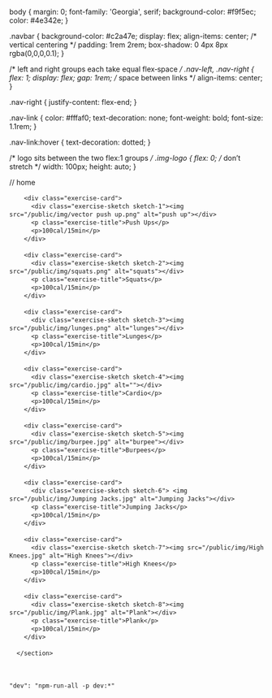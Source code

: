 body {
  margin: 0;
  font-family: 'Georgia', serif;
  background-color: #f9f5ec;
  color: #4e342e;
}

.navbar {
  background-color: #c2a47e;
  display: flex;
  align-items: center;     /* vertical centering */
  padding: 1rem 2rem;
  box-shadow: 0 4px 8px rgba(0,0,0,0.1);
}

/* left and right groups each take equal flex‑space */
.nav-left,
.nav-right {
  flex: 1;
  display: flex;
  gap: 1rem;               /* space between links */
  align-items: center;
}

.nav-right {
  justify-content: flex-end;
}

.nav-link {
  color: #fffaf0;
  text-decoration: none;
  font-weight: bold;
  font-size: 1.1rem;
}

.nav-link:hover {
  text-decoration: dotted;
}

/* logo sits between the two flex:1 groups */
.img-logo {
  flex: 0;                 /* don’t stretch */
  width: 100px;
  height: auto;
}


// home

<section class="exercise-grid">
        
        <div class="exercise-card">
          <div class="exercise-sketch sketch-1"><img src="/public/img/vector push up.png" alt="push up"></div>
          <p class="exercise-title">Push Ups</p>
          <p>100cal/15min</p>
        </div>
    
        <div class="exercise-card">
          <div class="exercise-sketch sketch-2"><img src="/public/img/squats.png" alt="squats"></div>
          <p class="exercise-title">Squats</p>
          <p>100cal/15min</p>
        </div>
    
        <div class="exercise-card">
          <div class="exercise-sketch sketch-3"><img src="/public/img/lunges.png" alt="lunges"></div>
          <p class="exercise-title">Lunges</p>
          <p>100cal/15min</p>
        </div>
    
        <div class="exercise-card">
          <div class="exercise-sketch sketch-4"><img src="/public/img/cardio.jpg" alt=""></div>
          <p class="exercise-title">Cardio</p>
          <p>100cal/15min</p>
        </div>
    
        <div class="exercise-card">
          <div class="exercise-sketch sketch-5"><img src="/public/img/burpee.jpg" alt="burpee"></div>
          <p class="exercise-title">Burpees</p>
          <p>100cal/15min</p>
        </div>
    
        <div class="exercise-card">
          <div class="exercise-sketch sketch-6"> <img src="/public/img/Jumping Jacks.jpg" alt="Jumping Jacks"></div>
          <p class="exercise-title">Jumping Jacks</p>
          <p>100cal/15min</p>
        </div>
    
        <div class="exercise-card">
          <div class="exercise-sketch sketch-7"><img src="/public/img/High Knees.jpg" alt="High Knees"></div>
          <p class="exercise-title">High Knees</p>
          <p>100cal/15min</p>
        </div>
    
        <div class="exercise-card">
          <div class="exercise-sketch sketch-8"><img src="/public/img/Plank.jpg" alt="Plank"></div>
          <p class="exercise-title">Plank</p>
          <p>100cal/15min</p>
        </div>
    
      </section>
    


    "dev": "npm-run-all -p dev:*"